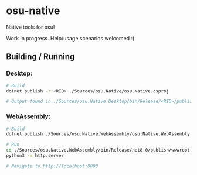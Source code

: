 # osu-native

Native tools for osu!

Work in progress. Help/usage scenarios welcomed :)

## Building / Running

### Desktop:

```sh
# Build
dotnet publish -r <RID> ./Sources/osu.Native/osu.Native.csproj

# Output found in ./Sources/osu.Native.Desktop/bin/Release/<RID>/publish/
```

### WebAssembly:

```sh
# Build
dotnet publish ./Sources/osu.Native.WebAssembly/osu.Native.WebAssembly.csproj

# Run
cd ./Sources/osu.Native.WebAssembly/bin/Release/net8.0/publish/wwwroot
python3 -m http.server

# Navigate to http://localhost:8000
```
